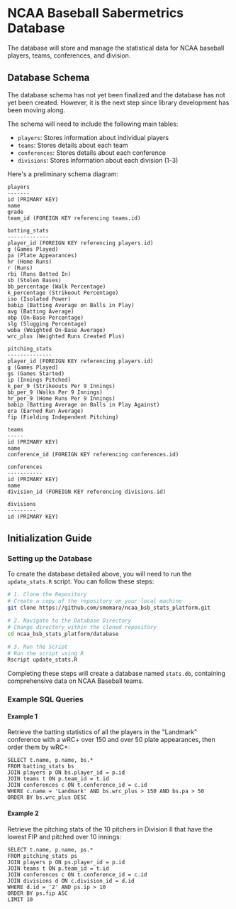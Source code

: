 # NCAA Baseball Sabermetrics Database

The database will store and manage the statistical data for NCAA baseball players, teams, conferences, and division.

## Database Schema

The database schema has not yet been finalized and the database has not yet been created. However, it is the next step since library development has been moving along.

The schema will need to include the following main tables:
* `players`: Stores information about individual players
* `teams`: Stores details about each team
* `conferences`: Stores details about each conference
* `divisions`: Stores information about each division (1-3)

Here's a preliminary schema diagram:

```
players
-------
id (PRIMARY KEY)
name
grade
team_id (FOREIGN KEY referencing teams.id)

batting_stats
-------------
player_id (FOREIGN KEY referencing players.id)
g (Games Played)
pa (Plate Appearances)
hr (Home Runs)
r (Runs)
rbi (Runs Batted In)
sb (Stolen Bases)
bb_percentage (Walk Percentage)
k_percentage (Strikeout Percentage)
iso (Isolated Power)
babip (Batting Average on Balls in Play)
avg (Batting Average)
obp (On-Base Percentage)
slg (Slugging Percentage)
woba (Weighted On-Base Average)
wrc_plus (Weighted Runs Created Plus)

pitching_stats
--------------
player_id (FOREIGN KEY referencing players.id)
g (Games Played)
gs (Games Started)
ip (Innings Pitched)
k_per_9 (Strikeouts Per 9 Innings)
bb_per_9 (Walks Per 9 Innings)
hr_per_9 (Home Runs Per 9 Innings)
babip (Batting Average on Balls in Play Against)
era (Earned Run Average)
fip (Fielding Independent Pitching)

teams
-----
id (PRIMARY KEY)
name
conference_id (FOREIGN KEY referencing conferences.id)

conferences
-----------
id (PRIMARY KEY)
name
division_id (FOREIGN KEY referencing divisions.id)

divisions
---------
id (PRIMARY KEY)
```

## Initialization Guide

### Setting up the Database

To create the database detailed above, you will need to run the `update_stats.R` script. You can follow these steps:

```bash
# 1. Clone the Repository
# Create a copy of the repository on your local machine
git clone https://github.com/smomara/ncaa_bsb_stats_platform.git

# 2. Navigate to the Database Directory
# Change directory within the cloned repository
cd ncaa_bsb_stats_platform/database

# 3. Run the Script
# Run the script using R
Rscript update_stats.R
```

Completing these steps will create a database named `stats.db`, containing comprehensive data on NCAA Baseball teams.

### Example SQL Queries

#### Example 1

Retrieve the batting statistics of all the players in the "Landmark" conference with a wRC+ over 150 and over 50 plate appearances, then order them by wRC+:

```
SELECT t.name, p.name, bs.*
FROM batting_stats bs
JOIN players p ON bs.player_id = p.id
JOIN teams t ON p.team_id = t.id
JOIN conferences c ON t.conference_id = c.id
WHERE c.name = 'Landmark' AND bs.wrc_plus > 150 AND bs.pa > 50
ORDER BY bs.wrc_plus DESC
```

#### Example 2

Retrieve the pitching stats of the 10 pitchers in Division II that have the lowest FIP and pitched over 10 innings:

```
SELECT t.name, p.name, ps.*
FROM pitching_stats ps
JOIN players p ON ps.player_id = p.id
JOIN teams t ON p.team_id = t.id
JOIN conferences c ON t.conference_id = c.id
JOIN divisions d ON c.division_id = d.id
WHERE d.id = '2' AND ps.ip > 10
ORDER BY ps.fip ASC
LIMIT 10
```